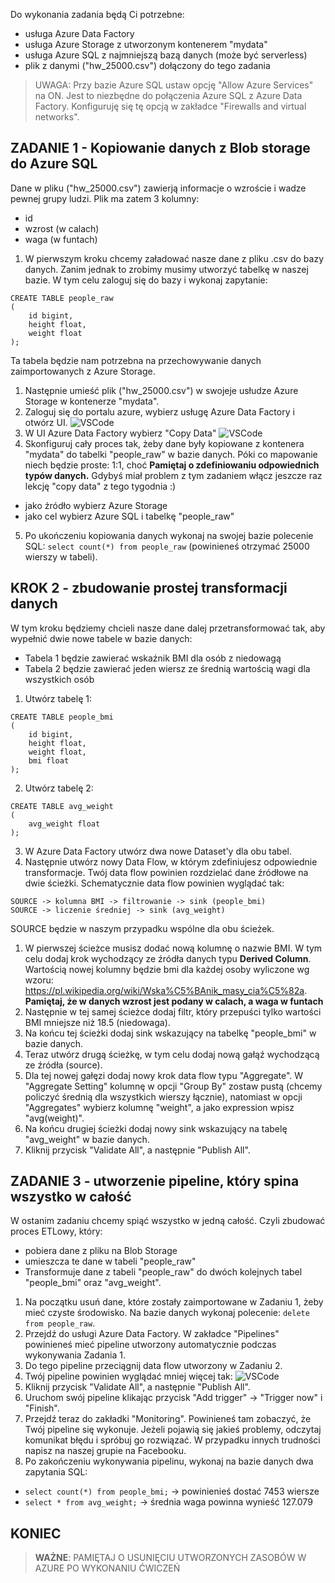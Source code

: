 Do wykonania zadania będą Ci potrzebne:
- usługa Azure Data Factory
- usługa Azure Storage z utworzonym kontenerem "mydata"
- usługa Azure SQL z najmniejszą bazą danych (może być serverless)
- plik z danymi ("hw_25000.csv") dołączony do tego zadania

> UWAGA: Przy bazie Azure SQL ustaw opcję "Allow Azure Services" na ON. Jest to niezbędne do połączenia Azure SQL z Azure Data Factory. Konfiguruję się tę opcją w zakładce "Firewalls and virtual networks".
## ZADANIE 1 - Kopiowanie danych z Blob storage do Azure SQL
Dane w pliku ("hw_25000.csv") zawierją informacje o wzroście i wadze pewnej grupy ludzi. Plik ma zatem 3 kolumny:
- id
- wzrost (w calach)
- waga (w funtach)

1. W pierwszym kroku chcemy załadować nasze dane z pliku .csv do bazy danych. Zanim jednak to zrobimy musimy utworzyć tabelkę w naszej bazie. W tym celu zaloguj się do bazy i wykonaj zapytanie:

```
CREATE TABLE people_raw
(
    id bigint,
    height float,
    weight float
);
```

Ta tabela będzie nam potrzebna na przechowywanie danych zaimportowanych z Azure Storage.

1. Następnie umieść plik ("hw_25000.csv") w swojeje usłudze Azure Storage w kontenerze "mydata".
2. Zaloguj się do portalu azure, wybierz usługę Azure Data Factory i otwórz UI. ![VSCode](img/webui.png)
3. W UI Azure Data Factory wybierz "Copy Data" ![VSCode](img/adf-ui.png)
4. Skonfiguruj cały proces tak, żeby dane były kopiowane z kontenera "mydata" do tabelki "people_raw" w bazie danych. Póki co mapowanie niech będzie proste: 1:1, choć **Pamiętaj o zdefiniowaniu odpowiednich typów danych.** Gdybyś miał problem z tym zadaniem włącz jeszcze raz lekcję "copy data" z tego tygodnia :)
- jako źródło wybierz Azure Storage
- jako cel wybierz Azure SQL i tabelkę "people_raw"
5. Po ukończeniu kopiowania danych wykonaj na swojej bazie polecenie SQL: `select count(*) from people_raw` (powinieneś otrzymać 25000 wierszy w tabeli).

## KROK 2 - zbudowanie prostej transformacji danych
W tym kroku będziemy chcieli nasze dane dalej przetransformować tak, aby wypełnić dwie nowe tabele w bazie danych:
- Tabela 1 będzie zawierać wskaźnik BMI dla osób z niedowagą
- Tabela 2 będzie zawierać jeden wiersz ze średnią wartością wagi dla wszystkich osób

1. Utwórz tabelę 1:
```
CREATE TABLE people_bmi
(
    id bigint,
    height float,
    weight float,
    bmi float
);
```
2. Utwórz tabelę 2:
```
CREATE TABLE avg_weight
(
    avg_weight float
);
```
3. W Azure Data Factory utwórz dwa nowe Dataset'y dla obu tabel.
4. Następnie utwórz nowy Data Flow, w którym zdefiniujesz odpowiednie transformacje. Twój data flow powinien rozdzielać dane źródłowe na dwie ścieżki. Schematycznie data flow powinien wyglądać tak:
```   
SOURCE -> kolumna BMI -> filtrowanie -> sink (people_bmi)
SOURCE -> liczenie średniej -> sink (avg_weight)
```
SOURCE będzie w naszym przypadku wspólne dla obu ścieżek.

1. W pierwszej ścieżce musisz dodać nową kolumnę o nazwie BMI. W tym celu dodaj krok wychodzący ze źródła danych typu **Derived Column**. Wartością nowej kolumny będzie bmi dla każdej osoby wyliczone wg wzoru: https://pl.wikipedia.org/wiki/Wska%C5%BAnik_masy_cia%C5%82a. **Pamiętaj, że w danych wzrost jest podany w calach, a waga w funtach**
2. Następnie w tej samej ścieżce dodaj filtr, który przepuści tylko wartości BMI mniejsze niż 18.5 (niedowaga).
3. Na końcu tej ścieżki dodaj sink wskazujący na tabelkę "people_bmi" w bazie danych.
4. Teraz utwórz drugą ścieżkę, w tym celu dodaj nową gałąź wychodzącą ze źródła (source).
5.  Dla tej nowej gałęzi dodaj nowy krok data flow typu "Aggregate". W "Aggregate Setting" kolumnę w opcji "Group By" zostaw pustą (chcemy policzyć średnią dla wszystkich wierszy łącznie), natomiast w opcji "Aggregates" wybierz kolumnę "weight", a jako expression wpisz "avg(weight)".
6.  Na końcu drugiej ścieżki dodaj nowy sink wskazujący na tabelę "avg_weight" w bazie danych.
7.  Kliknij przycisk "Validate All", a następnie "Publish All".

## ZADANIE 3 - utworzenie pipeline, który spina wszystko w całość
W ostanim zadaniu chcemy spiąć wszystko w jedną całość. Czyli zbudować proces ETLowy, który:
- pobiera dane z pliku na Blob Storage
- umieszcza te dane w tabeli "people_raw"
- Transformuje dane z tabeli "people_raw" do dwóch kolejnych tabel "people_bmi" oraz "avg_weight".
1. Na początku usuń dane, które zostały zaimportowane w Zadaniu 1, żeby mieć czyste środowisko. Na bazie danych wykonaj polecenie: `delete from people_raw`.
2. Przejdź do usługi Azure Data Factory. W zakładce "Pipelines" powinieneś mieć pipeline utworzony automatycznie podczas wykonywania Zadania 1.
3. Do tego pipeline przeciągnij data flow utworzony w Zadaniu 2.
4. Twój pipeline powinien wyglądać mniej więcej tak:
![VSCode](img/pipeline.png)
5. Kliknij przycisk "Validate All", a następnie "Publish All".
6. Uruchom swój pipeline klikając przycisk "Add trigger" -> "Trigger now" i "Finish".
7. Przejdź teraz do zakładki "Monitoring". Powinieneś tam zobaczyć, że Twój pipeline się wykonuje. Jeżeli pojawią się jakieś problemy, odczytaj komunikat błędu i spróbuj go rozwiązać. W przypadku innych trudności napisz na naszej grupie na Facebooku.
8. Po zakończeniu wykonywania pipelinu, wykonaj na bazie danych dwa zapytania SQL:
- `select count(*) from people_bmi;` -> powinienieś dostać 7453 wiersze
- `select * from avg_weight;` -> średnia waga powinna wynieść 127.079

## KONIEC

> **WAŻNE**:
> PAMIĘTAJ O USUNIĘCIU UTWORZONYCH ZASOBÓW W AZURE PO WYKONANIU ĆWICZEŃ
